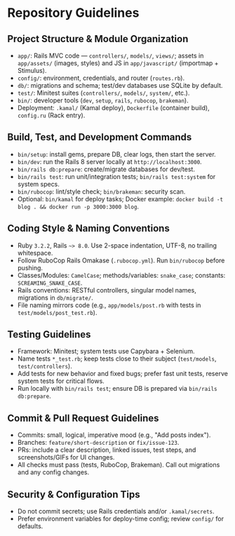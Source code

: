# Repository Guidelines

## Project Structure & Module Organization
- `app/`: Rails MVC code — `controllers/`, `models/`, `views/`; assets in `app/assets/` (images, styles) and JS in `app/javascript/` (importmap + Stimulus).
- `config/`: environment, credentials, and router (`routes.rb`).
- `db/`: migrations and schema; test/dev databases use SQLite by default.
- `test/`: Minitest suites (`controllers/`, `models/`, `system/`, etc.).
- `bin/`: developer tools (`dev`, `setup`, `rails`, `rubocop`, `brakeman`).
- Deployment: `.kamal/` (Kamal deploy), `Dockerfile` (container build), `config.ru` (Rack entry).

## Build, Test, and Development Commands
- `bin/setup`: install gems, prepare DB, clear logs, then start the server.
- `bin/dev`: run the Rails 8 server locally at `http://localhost:3000`.
- `bin/rails db:prepare`: create/migrate databases for dev/test.
- `bin/rails test`: run unit/integration tests; `bin/rails test:system` for system specs.
- `bin/rubocop`: lint/style check; `bin/brakeman`: security scan.
- Optional: `bin/kamal` for deploy tasks; Docker example: `docker build -t blog . && docker run -p 3000:3000 blog`.

## Coding Style & Naming Conventions
- Ruby `3.2.2`, Rails `~> 8.0`. Use 2-space indentation, UTF-8, no trailing whitespace.
- Follow RuboCop Rails Omakase (`.rubocop.yml`). Run `bin/rubocop` before pushing.
- Classes/Modules: `CamelCase`; methods/variables: `snake_case`; constants: `SCREAMING_SNAKE_CASE`.
- Rails conventions: RESTful controllers, singular model names, migrations in `db/migrate/`.
- File naming mirrors code (e.g., `app/models/post.rb` with tests in `test/models/post_test.rb`).

## Testing Guidelines
- Framework: Minitest; system tests use Capybara + Selenium.
- Name tests `*_test.rb`; keep tests close to their subject (`test/models`, `test/controllers`).
- Add tests for new behavior and fixed bugs; prefer fast unit tests, reserve system tests for critical flows.
- Run locally with `bin/rails test`; ensure DB is prepared via `bin/rails db:prepare`.

## Commit & Pull Request Guidelines
- Commits: small, logical, imperative mood (e.g., "Add posts index").
- Branches: `feature/short-description` or `fix/issue-123`.
- PRs: include a clear description, linked issues, test steps, and screenshots/GIFs for UI changes.
- All checks must pass (tests, RuboCop, Brakeman). Call out migrations and any config changes.

## Security & Configuration Tips
- Do not commit secrets; use Rails credentials and/or `.kamal/secrets`.
- Prefer environment variables for deploy-time config; review `config/` for defaults.
